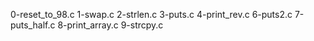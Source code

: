 0-reset_to_98.c
1-swap.c
2-strlen.c
3-puts.c
4-print_rev.c
6-puts2.c
7-puts_half.c
8-print_array.c
9-strcpy.c
